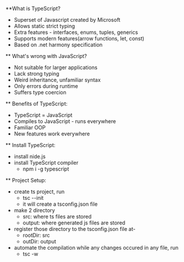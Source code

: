 **What is TypeScript?
- Superset of Javascript created by Microsoft
- Allows static strict typing
- Extra features - interfaces, enums, tuples, generics
- Supports modern features(arrow functions, let, const)
- Based on .net harmony specification

** What's wrong with JavaScript?
- Not suitable for larger applications
- Lack strong typing
- Weird inheritance, unfamiliar syntax
- Only errors during runtime
- Suffers type coercion

** Benefits of TypeScript:
- TypeScript = JavaScript
- Compiles to JavaScript - runs everywhere
- Familiar OOP
- New features work everywhere

** Install TypeScript:
- install nide.js
- install TypeScript compiler
    - npm i -g typescript

** Project Setup:
- create ts project, run
    - tsc --init
    - it will create a tsconfig.json file
- make 2 directory
    - src: where ts files are stored
    - output: where generated js files are stored
- register those directory to the tsconfig.json file at-
    - rootDir: src
    - outDir: output
- automate the compilation while any changes occured in any file, run
    - tsc -w